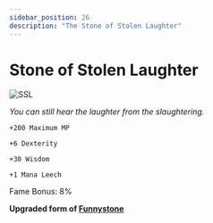 ```yaml
---
sidebar_position: 26
description: "The Stone of Stolen Laughter"
---
```


# Stone of Stolen Laughter

![SSL](https://cdn.discordapp.com/attachments/1188575351639654461/1193133407731974175/Stone_of_Stolen_Laughter.png?ex=65ab9b13&is=65992613&hm=98662b4dd662e7633a22c9deb31c5b69d0d8fdc55c64e55fa383ecaad40f98ee&)

<i>You can still hear the laughter from the slaughtering.</i>

    +200 Maximum MP
    
    +6 Dexterity
    
    +30 Wisdom
    
    +1 Mana Leech
    
Fame Bonus: 8%

**Upgraded form of [Funnystone](https://wiki.valorserver.com/docs/items/rings/ut/funnystone)**
